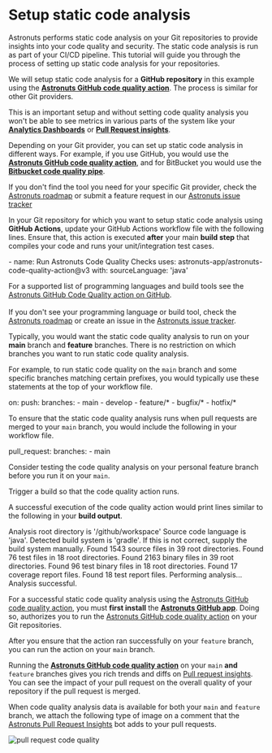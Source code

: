# Setup static code analysis

Astronuts performs static code analysis on your Git repositories
to provide insights into your code quality and security.
The static code analysis is run as part of your CI/CD pipeline.
This tutorial will guide you through the process of setting up static code analysis for your repositories.

We will setup static code analysis for a **GitHub repository** in this example
using the **[Astronuts GitHub code quality action](GitHub-code-quality-action.md)**.
The process is similar for other Git providers.

<tip>
    <p>
        This is an important setup and without setting code quality analysis you won't be able
        to see metrics in various parts of the system like your 
        <a href="Engineering-metrics-and-analytics.md" summary="Engineering metrics and analytics"><b>Analytics Dashboards</b></a>
        or <a href="Pull-request-insights.md" summary="Pull request insights"><b>Pull Request insights</b></a>.
    </p>
</tip>

Depending on your Git provider, you can set up static code analysis in different ways.
For example, if you use GitHub,
you would use the **[Astronuts GitHub code quality action](GitHub-code-quality-action.md)**, 
and for BitBucket you would use the **[Bitbucket code quality pipe](Bitbucket-code-quality-pipe.md)**.

If you don't find the tool you need for your specific Git provider,
check the [Astronuts roadmap](https://github.com/astronuts-app/astronuts-tracker/milestones)
or submit a feature request in our [Astronuts issue tracker](https://github.com/astronuts-app/astronuts-tracker/issues)

<procedure title="Static code analysis using GitHub Actions" id="static-code-analysis-using-github-actions">
    <step>
        <p>In your Git repository for which you want to setup static code analysis using <b>GitHub Actions</b>, update your GitHub Actions workflow file with the following lines. Ensure that, this action is executed <b>after</b> your main <b>build step</b> that compiles your code and runs your unit/integration test cases.</p>
        <code-block lang="yaml">
      - name: Run Astronuts Code Quality Checks
        uses: astronuts-app/astronuts-code-quality-action@v3
        with:
          sourceLanguage: 'java'
        </code-block>
            <tip>
            <p>
                For a supported list of programming languages and build tools see the <a href="https://github.com/marketplace/actions/astronuts-code-quality-action" summary="Astronuts GitHub Code Quality action on GitHub">Astronuts GitHub Code Quality action on GitHub</a>.<br/><br/>
                 If you don't see your programming language or build tool,
                check the <a href="https://github.com/astronuts-app/astronuts-tracker/milestones" summary="Astronuts roadmap">Astronuts roadmap</a>
                or create an issue in the <a href="https://github.com/astronuts-app/astronuts-tracker/issues" summary="Astronuts issue tracker">Astronuts issue tracker</a>.
            </p>
        </tip>
    </step>
    <step>
        <p>Typically, you would want the static code quality analysis to run on your <b>main</b> branch and <b>feature</b> branches.
            There is no restriction on which branches you want to run static code quality analysis.</p>
        <p>For example, to run static code quality on the <code>main</code> branch and some specific branches matching certain prefixes, you would typically use these statements at the top of your workflow file.</p>
        <code-block lang="yaml">
         on:
          push:
            branches:
              - main
              - develop
              - feature/*
              - bugfix/*
              - hotfix/*
        </code-block>
        <p>To ensure that the static code quality analysis runs when pull requests are merged to your <code>main</code> branch, you would include the following in your workflow file.</p>
        <code-block lang="yaml">
          pull_request:
            branches:
              - main
        </code-block>
        <tip>
            <p>
                Consider testing the code quality analysis on your personal feature branch before you run it on your <code>main</code>.
            </p>
        </tip>
    </step>
    <step>
        <p>Trigger a build so that the code quality action runs.</p>
        <p>A successful execution of the code quality action would print lines similar to the following in your <b>build output</b>.</p>
        <code-block lang="shell">
            Analysis root directory is '/github/workspace'
            Source code language is 'java'.
            Detected build system is 'gradle'. If this is not correct, supply the build system manually.
            Found 1543 source files in 39 root directories.
            Found 76 test files in 18 root directories.
            Found 2163 binary files in 39 root directories.
            Found 96 test binary files in 18 root directories.
            Found 17 coverage report files.
            Found 18 test report files.
            Performing analysis...
            Analysis successful.
        </code-block>
        <tip>
            <p>
                For a successful static code quality analysis
                using the <a href="GitHub-code-quality-action.md">Astronuts GitHub code quality action</a>,
                you must <b>first install</b> the <a href="GitHub-app.md"><b>Astronuts GitHub app</b></a>.
                Doing so,
                authorizes you
                to run the <a href="GitHub-code-quality-action.md">Astronuts GitHub code quality action</a> on your Git repositories. 
            </p>
        </tip>
    </step>
    <step>
        <p>After you ensure that the action ran successfully on your <code>feature</code> branch, you can run the action on your <code>main</code> branch.</p>
        <tip>
            <p>
               Running the <a href="GitHub-code-quality-action.md"><b>Astronuts GitHub code quality action</b></a> on your <code>main</code> <b>and</b> <code>feature</code> branches gives you rich trends and diffs on <a href="Pull-request-insights.md">Pull request insights</a>. You can see the impact of your pull request on the overall quality of your repository if the pull request is merged.
            </p>
        </tip>
        <p>When code quality analysis data is available for both your <code>main</code> and <code>feature</code> branch, we attach the following type of image on a comment that the <a href="Pull-request-insights.md">Astronuts Pull Request Insights</a> bot adds to your pull requests.
        </p>
        <img src="pr-code-quality-image.png" alt="pull request code quality" border-effect="line" thumbnail="false"/>
    </step>

</procedure>